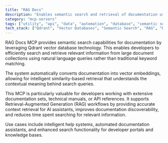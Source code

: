 ```yaml
---
title: "RAG Docs"
description: "Enables semantic search and retrieval of documentation using Qdrant vector database for efficient access to large document collections."
category: "mcp-servers"
tags: ["utility", "api", "data", "automation", "database", "semantic search", "vector embeddings", "RAG workflows"]
tech_stack: ["Qdrant", "Vector Databases", "Semantic Search", "RAG", "Documentation Systems", "Natural Language Processing"]
---
```


RAG Docs MCP provides semantic search capabilities for documentation by leveraging Qdrant vector database technology. This enables developers to efficiently search and retrieve relevant information from large document collections using natural language queries rather than traditional keyword matching. 

The system automatically converts documentation into vector embeddings, allowing for intelligent similarity-based retrieval that understands the contextual meaning behind search queries.

This MCP is particularly valuable for developers working with extensive documentation sets, technical manuals, or API references. It supports Retrieval-Augmented Generation (RAG) workflows by providing accurate context retrieval for AI assistants, improves documentation discoverability, and reduces time spent searching for relevant information. 

Use cases include intelligent help systems, automated documentation assistants, and enhanced search functionality for developer portals and knowledge bases.